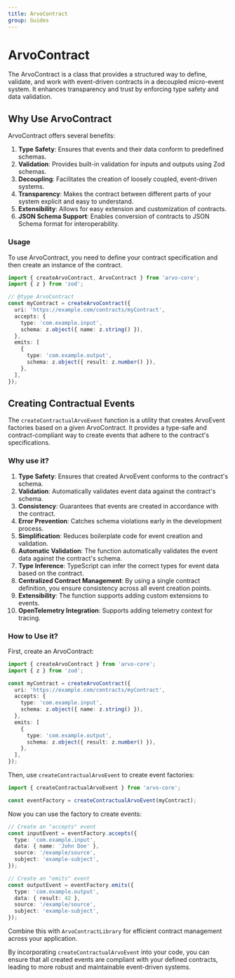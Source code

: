 ```yaml
---
title: ArvoContract
group: Guides
---
```


# ArvoContract

The ArvoContract is a class that provides a structured way to define, validate, and work with event-driven contracts in a decoupled micro-event system. It enhances transparency and trust by enforcing type safety and data validation.

## Why Use ArvoContract

ArvoContract offers several benefits:

1. **Type Safety**: Ensures that events and their data conform to predefined schemas.
2. **Validation**: Provides built-in validation for inputs and outputs using Zod schemas.
3. **Decoupling**: Facilitates the creation of loosely coupled, event-driven systems.
4. **Transparency**: Makes the contract between different parts of your system explicit and easy to understand.
5. **Extensibility**: Allows for easy extension and customization of contracts.
6. **JSON Schema Support**: Enables conversion of contracts to JSON Schema format for interoperability.

### Usage

To use ArvoContract, you need to define your contract specification and then create an instance of the contract.

```typescript
import { createArvoContract, ArvoContract } from 'arvo-core';
import { z } from 'zod';

// @type ArvoContract
const myContract = createArvoContract({
  uri: 'https://example.com/contracts/myContract',
  accepts: {
    type: 'com.example.input',
    schema: z.object({ name: z.string() }),
  },
  emits: [
    {
      type: 'com.example.output',
      schema: z.object({ result: z.number() }),
    },
  ],
});
```

## Creating Contractual Events

The `createContractualArvoEvent` function is a utility that creates ArvoEvent factories based on a given ArvoContract. It provides a type-safe and contract-compliant way to create events that adhere to the contract's specifications.

### Why use it?

1. **Type Safety**: Ensures that created ArvoEvent conforms to the contract's schema.
2. **Validation**: Automatically validates event data against the contract's schema.
3. **Consistency**: Guarantees that events are created in accordance with the contract.
4. **Error Prevention**: Catches schema violations early in the development process.
5. **Simplification**: Reduces boilerplate code for event creation and validation.
6. **Automatic Validation**: The function automatically validates the event data against the contract's schema.
7. **Type Inference**: TypeScript can infer the correct types for event data based on the contract.
8. **Centralized Contract Management**: By using a single contract definition, you ensure consistency across all event creation points.
9. **Extensibility**: The function supports adding custom extensions to events.
10. **OpenTelemetry Integration**: Supports adding telemetry context for tracing.



### How to Use it?

First, create an ArvoContract:

```typescript
import { createArvoContract } from 'arvo-core';
import { z } from 'zod';

const myContract = createArvoContract({
  uri: 'https://example.com/contracts/myContract',
  accepts: {
    type: 'com.example.input',
    schema: z.object({ name: z.string() }),
  },
  emits: [
    {
      type: 'com.example.output',
      schema: z.object({ result: z.number() }),
    },
  ],
});
```

Then, use `createContractualArvoEvent` to create event factories:

```typescript
import { createContractualArvoEvent } from 'arvo-core';

const eventFactory = createContractualArvoEvent(myContract);
```

Now you can use the factory to create events:

```typescript
// Create an "accepts" event
const inputEvent = eventFactory.accepts({
  type: 'com.example.input',
  data: { name: 'John Doe' },
  source: '/example/source',
  subject: 'example-subject',
});

// Create an "emits" event
const outputEvent = eventFactory.emits({
  type: 'com.example.output',
  data: { result: 42 },
  source: '/example/source',
  subject: 'example-subject',
});
```


Combine this with `ArvoContractLibrary` for efficient contract management across your application.

By incorporating `createContractualArvoEvent` into your code, you can ensure that all created events are compliant with your defined contracts, leading to more robust and maintainable event-driven systems.
